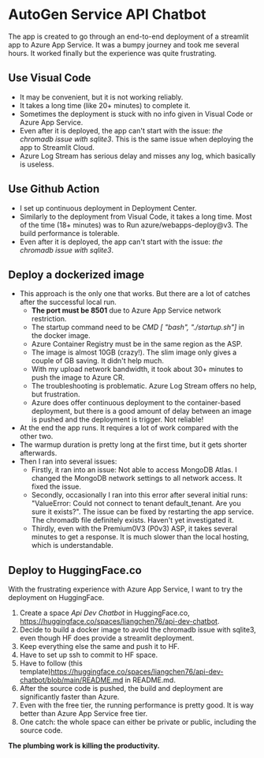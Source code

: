 # AutoGen Service API Chatbot

The app is created to go through an end-to-end deployment of a streamlit app to Azure App Service. It was a bumpy journey and took me several hours. It worked finally but the experience was quite frustrating.

## Use Visual Code

- It may be convenient, but it is not working reliably.
- It takes a long time (like 20+ minutes) to complete it.
- Sometimes the deployment is stuck with no info given in Visual Code or Azure App Service.
- Even after it is deployed, the app can't start with the issue: *the chromadb issue with sqlite3*. This is the same issue when deploying the app to Streamlit Cloud.
- Azure Log Stream has serious delay and misses any log, which basically is useless.

## Use Github Action

- I set up continuous deployment in Deployment Center.
- Similarly to the deployment from Visual Code, it takes a long time. Most of the time (18+ minutes) was to Run azure/webapps-deploy@v3. The build performance is tolerable.
- Even after it is deployed, the app can't start with the issue: *the chromadb issue with sqlite3*.

## Deploy a dockerized image

- This approach is the only one that works. But there are a lot of catches after the successful local run.
    * **The port must be 8501** due to Azure App Service network restriction.
    * The startup command need to be *CMD [ "bash", "./startup.sh"]* in the docker image.
    * Azure Container Registry must be in the same region as the ASP.
    * The image is almost 10GB (crazy!). The slim image only gives a couple of GB saving. It didn't help much.
    * With my upload network bandwidth, it took about 30+ minutes to push the image to Azure CR.
    * The troubleshooting is problematic. Azure Log Stream offers no help, but frustration.
    * Azure does offer continuous deployment to the container-based deployment, but there is a good amount of delay between an image is pushed and the deployment is trigger. Not reliable!
- At the end the app runs. It requires a lot of work compared with the other two.
- The warmup duration is pretty long at the first time, but it gets shorter afterwards.
- Then I ran into several issues:
  - Firstly, it ran into an issue: Not able to access MongoDB Atlas. I changed the MongoDB network settings to all network access. It fixed the issue.
  - Secondly, occasionally I ran into this error after several initial runs: "ValueError: Could not connect to tenant default_tenant. Are you sure it exists?". The issue can be fixed by restarting the app service. The chromadb file definitely exists. Haven't yet investigated it.
  - Thirdly, even with the Premium0V3 (P0v3) ASP, it takes several minutes to get a response. It is much slower than the local hosting, which is understandable.

## Deploy to HuggingFace.co

With the frustrating experience with Azure App Service, I want to try the deployment on HuggingFace.

1. Create a space *Api Dev Chatbot* in HuggingFace.co, <https://huggingface.co/spaces/liangchen76/api-dev-chatbot>.
2. Decide to build a docker image to avoid the chromadb issue with sqlite3, even though HF does provide a streamlit deployment.
3. Keep everything else the same and push it to HF.
4. Have to set up ssh to commit to HF space.
5. Have to follow (this template)<https://huggingface.co/spaces/liangchen76/api-dev-chatbot/blob/main/README.md> in README.md.
6. After the source code is pushed, the build and deployment are significantly faster than Azure.
7. Even with the free tier, the running performance is pretty good. It is way better than Azure App Service free tier.
8. One catch: the whole space can either be private or public, including the source code.

**The plumbing work is killing the productivity.**
